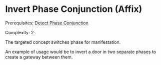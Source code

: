 # Invert Phase Conjunction (Affix)

Prerequisites: [Detect Phase Conjunction](https://docs.google.com/document/d/1vI-IAbJokljZw4UKFW5vd6wz5fVYj52uFDCSoCZacHQ/edit#heading=h.tg0xww2vzo0l)

Complexity: 2

The targeted concept switches phase for manifestation. 

An example of usage would be to invert a door in two separate phases to create a gateway between them. 